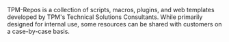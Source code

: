 TPM-Repos is a collection of scripts, macros, plugins, and web templates developed by TPM's Technical Solutions Consultants. While primarily designed for internal use, some resources can be shared with customers on a case-by-case basis.
